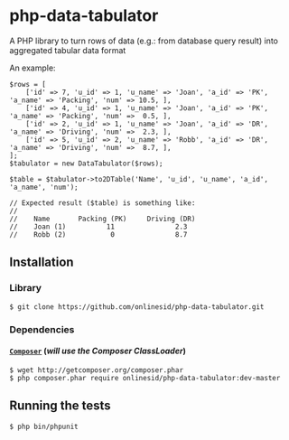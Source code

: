# php-data-tabulator

A PHP library to turn rows of data (e.g.: from database query result) into aggregated tabular data format

An example:

    $rows = [
        ['id' => 7, 'u_id' => 1, 'u_name' => 'Joan', 'a_id' => 'PK', 'a_name' => 'Packing', 'num' => 10.5, ],
        ['id' => 4, 'u_id' => 1, 'u_name' => 'Joan', 'a_id' => 'PK', 'a_name' => 'Packing', 'num' =>  0.5, ],
        ['id' => 2, 'u_id' => 1, 'u_name' => 'Joan', 'a_id' => 'DR', 'a_name' => 'Driving', 'num' =>  2.3, ],
        ['id' => 5, 'u_id' => 2, 'u_name' => 'Robb', 'a_id' => 'DR', 'a_name' => 'Driving', 'num' =>  8.7, ],
    ];
    $tabulator = new DataTabulator($rows);

    $table = $tabulator->to2DTable('Name', 'u_id', 'u_name', 'a_id', 'a_name', 'num');

    // Expected result ($table) is something like:
    //
    //    Name       Packing (PK)     Driving (DR)
    //    Joan (1)          11               2.3
    //    Robb (2)           0               8.7

## Installation

### Library

    $ git clone https://github.com/onlinesid/php-data-tabulator.git

### Dependencies

#### [`Composer`](https://github.com/composer/composer) (*will use the Composer ClassLoader*)

    $ wget http://getcomposer.org/composer.phar
    $ php composer.phar require onlinesid/php-data-tabulator:dev-master

## Running the tests

    $ php bin/phpunit
